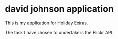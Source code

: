 # david johnson application

This is my application for Holiday Extras.

The task I have chosen to undertake is the Flickr API.

